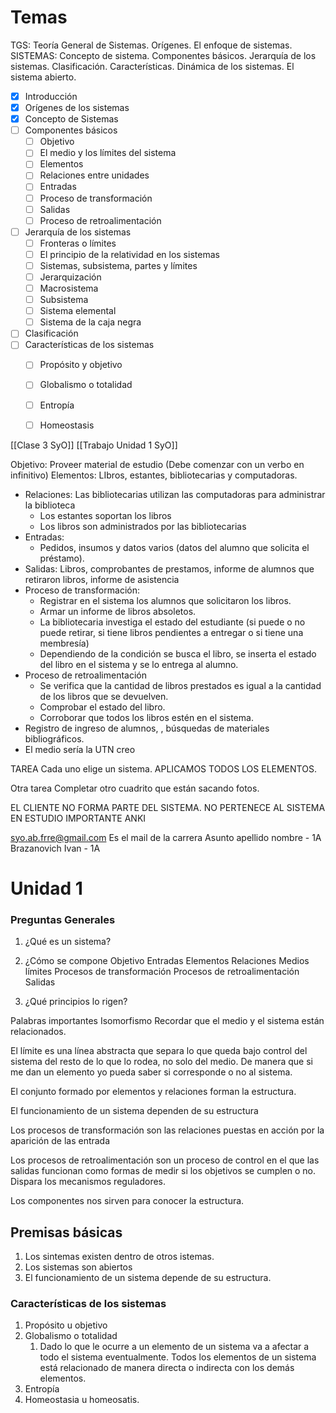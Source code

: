 # Temas 
TGS: Teoría General de Sistemas. Orígenes. El enfoque de sistemas. SISTEMAS: Concepto de sistema. Componentes básicos. Jerarquía de los sistemas. Clasificación. Características. Dinámica de los sistemas. El sistema abierto.



+ [x] Introducción 
+ [x] Orígenes de los sistemas 
+ [x] Concepto de Sistemas 
+ [ ] Componentes básicos 
	+ [ ] Objetivo
	+ [ ] El medio y los límites del sistema 
	+ [ ] Elementos 
	+ [ ] Relaciones entre unidades
	+ [ ] Entradas 
	+ [ ] Proceso de transformación 
	+ [ ] Salidas
	+ [ ] Proceso de retroalimentación
+ [ ] Jerarquía de los sistemas
	+ [ ] Fronteras o límites
	+ [ ] El principio de la relatividad en los sistemas
	+ [ ] Sistemas, subsistema, partes y límites
	+ [ ] Jerarquización
	+ [ ] Macrosistema
	+ [ ] Subsistema
	+ [ ] Sistema elemental
	+ [ ] Sistema de la caja negra 
+ [ ]  Clasificación
+ [ ] Características de los sistemas 
	+ [ ] Propósito y objetivo
	+ [ ] Globalismo o totalidad
	+ [ ] Entropía 
	+ [ ] Homeostasis 



[[Clase 3 SyO]]
[[Trabajo Unidad 1 SyO]]














Objetivo: Proveer material de estudio  (Debe comenzar con un verbo en infinitivo)
Elementos: LIbros, estantes, bibliotecarias y computadoras.
+ Relaciones: Las bibliotecarias utilizan las computadoras para administrar la biblioteca
	+ Los estantes soportan los libros 
	+ Los libros son administrados por las bibliotecarias 
+ Entradas:
	+ Pedidos, insumos y datos varios (datos del alumno que solicita el préstamo).
+ Salidas: Libros, comprobantes de prestamos, informe de alumnos que retiraron libros, informe de asistencia 
+ Proceso de transformación: 
	+ Registrar en el sistema los alumnos que solicitaron los libros.
	+ Armar un informe de libros absoletos. 
	+ La bibliotecaria investiga el estado del estudiante (si puede o no puede retirar, si tiene libros pendientes a entregar o si tiene una membresía)
	+  Dependiendo de la condición se busca el libro, se inserta el estado del libro en el sistema y se lo entrega al alumno.
+ Proceso de retroalimentación
	+ Se verifica que la cantidad de libros prestados es igual a la cantidad de los libros que se devuelven. 
	+ Comprobar el estado del libro. 
	+ Corroborar que todos los libros estén en el sistema.
+ Registro de ingreso de alumnos, , búsquedas de materiales bibliográficos. 
+ El medio sería la UTN creo

TAREA
Cada uno elige un sistema. APLICAMOS TODOS LOS ELEMENTOS.

Otra tarea
Completar otro cuadrito que están sacando fotos. 



EL CLIENTE NO FORMA PARTE DEL SISTEMA. NO PERTENECE AL SISTEMA EN ESTUDIO IMPORTANTE ANKI 







syo.ab.frre@gmail.com Es el mail de la carrera 
Asunto apellido nombre - 1A  Brazanovich Ivan - 1A





# Unidad 1
### Preguntas Generales
1. ¿Qué es un sistema?
2. ¿Cómo se compone
	Objetivo 
	Entradas 
	Elementos 
	Relaciones 
	Medios
	límites
	Procesos de transformación
	Procesos de retroalimentación 
	Salidas
	
	
1. ¿Qué principios lo rigen?

Palabras importantes Isomorfismo
Recordar que el medio y el sistema están relacionados. 

El límite es una línea abstracta que separa lo que queda bajo control del sistema del resto de lo que lo rodea, no solo del medio. De manera que si me dan un elemento yo pueda saber si corresponde o no al sistema. 


El conjunto formado por elementos y relaciones forman la estructura. 

El funcionamiento de un sistema dependen de su estructura 

Los procesos de transformación son las relaciones puestas en acción por la aparición de las entrada

Los procesos de retroalimentación son un proceso de control en el que las salidas funcionan como formas de medir si los objetivos se cumplen o no.  Dispara los mecanismos reguladores. 

Los componentes nos sirven para conocer la estructura. 


## Premisas básicas
1. Los sintemas existen dentro de otros istemas. 
2. Los sistemas son abiertos 
3. El funcionamiento de un sistema depende de su estructura.






### Características de los sistemas 
1. Propósito u objetivo 
2. Globalismo o totalidad
	1. Dado lo que le ocurre a un elemento de un sistema va a afectar a todo el sistema eventualmente. Todos los elementos de un sistema está relacionado de manera directa o indirecta con los demás elementos. 
3. Entropía
4. Homeostasia u homeosatis.